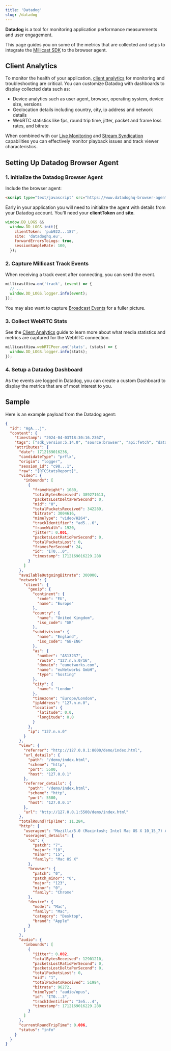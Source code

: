 ```yaml
---
title: 'Datadog'
slug: /datadog
---
```


**Datadog** is a tool for monitoring application performance measurements and user engagement.

This page guides you on some of the metrics that are collected and setps to integrate the [Millicast SDK](/millicast/client-sdks/web.mdx) to the browser agent.

## Client Analytics

To monitor the health of your application, [client analytics](/millicast/playback/client-analytics-and-monitoring.md) for monitoring and troubleshooting are critical. You can customize Datadog with dashboards to display collected data such as:

- Device analytics such as user agent, browser, operating system, device size, versions
- Geolocation details including country, city, ip address and network details
- WebRTC statistics like fps, round trip time, jitter, packet and frame loss rates, and bitrate

When combined with our [Live Monitoring](/millicast/streaming-dashboard/live-monitoring.mdx) and [Stream Syndication](/millicast/syndication) capabilities you can effectively monitor playback issues and track viewer characteristics.

## Setting Up Datadog Browser Agent

### 1\. Initialize the Datadog Browser Agent

Include the browser agent:

```html
<script type="text/javascript" src="https://www.datadoghq-browser-agent.com/us1/v5/datadog-logs.js"></script>
```

Early in your application you will need to initialize the agent with details from your Datadog account. You'll need your **clientToken** and **site**.

```javascript
window.DD_LOGS &&
  window.DD_LOGS.init({
    clientToken: 'pub922...187',
    site: 'datadoghq.eu',
    forwardErrorsToLogs: true,
    sessionSampleRate: 100,
  });
```

### 2\. Capture Millicast Track Events

When receiving a track event after connecting, you can send the event.

```javascript
millicastView.on('track', (event) => {
  // ...
  window.DD_LOGS.logger.info(event);
});
```

You may also want to capture [Broadcast Events](/millicast/playback/viewer-events.md) for a fuller picture.

### 3\. Collect WebRTC Stats

See the [Client Analytics](/millicast/playback/client-analytics-and-monitoring.md) guide to learn more about what media statistics and metrics are captured for the WebRTC connection.

```javascript
millicastView.webRTCPeer.on('stats', (stats) => {
  window.DD_LOGS.logger.info(stats);
});
```

### 4\. Setup a Datadog Dashboard

As the events are logged in Datadog, you can create a custom Dashboard to display the metrics that are of most interest to you.

## Sample

Here is an example payload from the Datadog agent:

```json
{
  "id": "AgA...j",
  "content": {
    "timestamp": "2024-04-03T18:30:16.236Z",
    "tags": ["sdk_version:5.14.0", "source:browser", "api:fetch", "datadog.submission_auth:client_token"],
    "attributes": {
      "date": 1712169016236,
      "candidateType": "prflx",
      "origin": "logger",
      "session_id": "c98...1",
      "raw": "[RTCStatsReport]",
      "video": {
        "inbounds": [
          {
            "frameHeight": 1080,
            "totalBytesReceived": 389271613,
            "packetsLostDeltaPerSecond": 0,
            "mid": "0",
            "totalPacketsReceived": 342289,
            "bitrate": 3004616,
            "mimeType": "video/H264",
            "trackIdentifier": "ad5...6",
            "frameWidth": 1920,
            "jitter": 0.001,
            "packetsLostRatioPerSecond": 0,
            "totalPacketsLost": 0,
            "framesPerSecond": 24,
            "id": "IT0...0",
            "timestamp": 1712169016229.288
          }
        ]
      },
      "availableOutgoingBitrate": 300000,
      "network": {
        "client": {
          "geoip": {
            "continent": {
              "code": "EU",
              "name": "Europe"
            },
            "country": {
              "name": "United Kingdom",
              "iso_code": "GB"
            },
            "subdivision": {
              "name": "England",
              "iso_code": "GB-ENG"
            },
            "as": {
              "number": "AS13237",
              "route": "127.n.n.0/16",
              "domain": "eunetworks.com",
              "name": "euNetworks GmbH",
              "type": "hosting"
            },
            "city": {
              "name": "London"
            },
            "timezone": "Europe/London",
            "ipAddress": "127.n.n.0",
            "location": {
              "latitude": 0.0,
              "longitude": 0.0
            }
          },
          "ip": "127.n.n.0"
        }
      },
      "view": {
        "referrer": "http://127.0.0.1:8000/demo/index.html",
        "url_details": {
          "path": "/demo/index.html",
          "scheme": "http",
          "port": 5500,
          "host": "127.0.0.1"
        },
        "referrer_details": {
          "path": "/demo/index.html",
          "scheme": "http",
          "port": 5500,
          "host": "127.0.0.1"
        },
        "url": "http://127.0.0.1:5500/demo/index.html"
      },
      "totalRoundTripTime": 11.284,
      "http": {
        "useragent": "Mozilla/5.0 (Macintosh; Intel Mac OS X 10_15_7) AppleWebKit/537.36 (KHTML, like Gecko) Chrome/123.0.0.0 Safari/537.36",
        "useragent_details": {
          "os": {
            "patch": "7",
            "major": "10",
            "minor": "15",
            "family": "Mac OS X"
          },
          "browser": {
            "patch": "0",
            "patch_minor": "0",
            "major": "123",
            "minor": "0",
            "family": "Chrome"
          },
          "device": {
            "model": "Mac",
            "family": "Mac",
            "category": "Desktop",
            "brand": "Apple"
          }
        }
      },
      "audio": {
        "inbounds": [
          {
            "jitter": 0.002,
            "totalBytesReceived": 12901210,
            "packetsLostRatioPerSecond": 0,
            "packetsLostDeltaPerSecond": 0,
            "totalPacketsLost": 0,
            "mid": "1",
            "totalPacketsReceived": 51984,
            "bitrate": 96272,
            "mimeType": "audio/opus",
            "id": "IT0...3",
            "trackIdentifier": "3e5...4",
            "timestamp": 1712169016229.288
          }
        ]
      },
      "currentRoundTripTime": 0.006,
      "status": "info"
    }
  }
}
```
